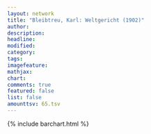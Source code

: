 ```yaml
---
layout: network
title: "Bleibtreu, Karl: Weltgericht (1902)"
author:
description:
headline:
modified:
category:
tags:
imagefeature: 
mathjax: 
chart: 
comments: true
featured: false
list: false
amounttsv: 65.tsv
---
```

{% include barchart.html %}
